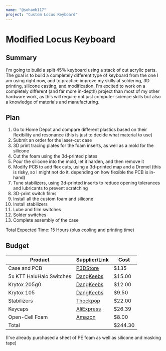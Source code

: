 ```yaml
---
name: "@sohamb117"
project: "Custom Locus Keyboard"
---
```


# Modified Locus Keyboard

## Summary

I'm going to build a split 45% keyboard using a stack of cut acrylic parts. The goal is to build a completely different type of keyboard from the one I am using right now, and to practice improve my skills at soldering, 3D printing, silicone casting, and modification. I'm excited to work on a completely different (and far more in-depth) project than most of my other hardware work, as this will require not just computer science skills but also a knowledge of materials and manufacturing.

## Plan

1) Go to Home Depot and compare different plastics based on their flexibility and resonance (this is just to decide what material to use)
2) Submit an order for the laser-cut case
3) 3D print tracing plates for the foam inserts, as well as a mold for the silicone
4) Cut the foam using the 3d-printed plates
5) Pour the silicone into the mold, let it harden, and then remove it
6) Modify PCB to add flex cuts, using a 3d-printed map and a Dremel (this is risky, so I might not do it, depending on how flexible the PCB is in-hand)
7) Tune stabilizers, using 3d-printed inserts to reduce opening tolerances and lubricants to prevent scratching
8) 3D-print switch films
9) Install all the custom foam and silicone
10) Install stabilizers
11) Lube and film switches
12) Solder switches
13) Complete assembly of the case

Total Expected Time: 15 Hours (plus cooling and printing time)

## Budget

| Product         | Supplier/Link                         | Cost   |
| --------------- | ------------------------------------- | ------ |
| Case and PCB | [P3DStore](https://p3dstore.com/products/locus-invisibolt-acrylic-gasket-mount-case-and-pcb) | $135   |
| 5x KTT HaluHalo Switches | [DangKeebs](https://dangkeebs.com/products/ktt-haluhalo?variant=39959357194412)  | $15.00 |
| Krytox 205g0 | [DangKeebs](https://dangkeebs.com/products/205g0?variant=36556464783521)  | $12.00 |
| Krytox 105 | [DangKeebs](https://dangkeebs.com/products/gpl-105-oil?variant=37392682188972)  | $9.50 |
| Stabilizers | [Thockpop](https://thockpop.com/product/aeboards-staebies-v2/) | $22.00 |
| Keycaps | [AliExpress](https://www.aliexpress.us/item/3256804603576206.html) | $26.39 |
| Open-Cell Foam | [Amazon](https://www.amazon.com/AQUANEAT-Aquarium-Sponge-Filter-Media/) | $8.00 |
| Total           |                                       | $244.30 |

(I've already purchased a sheet of PE foam as well as silicone and masking tape)
